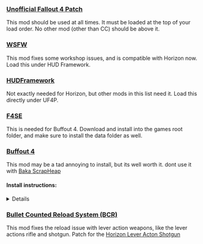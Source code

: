 
### [Unofficial Fallout 4 Patch](https://www.nexusmods.com/fallout4/mods/4598)
This mod should be used at all times. It must be loaded at the top of your load order. No other mod (other than CC) should be above it.
### [WSFW](https://www.nexusmods.com/fallout4/mods/35004)
This mod fixes some workshop issues, and is compatible with Horizon now. Load this under HUD Framework.
### [HUDFramework](https://www.nexusmods.com/fallout4/mods/20309)
Not exactly needed for Horizon, but other mods in this list need it. Load this directly under UF4P.
### [F4SE](https://f4se.silverlock.org)
This is needed for Buffout 4. Download and install into the games root folder, and make sure to install the data folder as well.
### [Buffout 4](https://www.nexusmods.com/fallout4/mods/47359)
This mod may be a tad annoying to install, but its well worth it. dont use it with [Baka ScrapHeap](https://www.nexusmods.com/fallout4/mods/46340)
#### Install instructions:
<details>
    <ol>
        <li>Download Buffout 4</li>
        <li>Install it with Mo2</li>
        <li>Download the TBB Redistributables (second file). Install this into the games root folder</li>
        <li>Download <a href="https://www.nexusmods.com/fallout4/mods/47327">Address Library for F4SE Plugins</a>. Install with Mo2</li>
        <li>Download <a href="https://www.nexusmods.com/fallout4/mods/33946">xSE PluginPreloader F4</a>. Install it to the games root folder.</li>
        <ol>
            <li>Open xSE PluginPreloader.xml with notpad ++ or VS code. Dont use notepad.</li>
            <li>Change <code>LoadMethod Name="OnProcessAttach"</code> to <code>LoadMethod Name="OnThreadAttach"</code></li>
            <li>Save it</li>
            <li>If you need it, download the Microsoft Visual C++ Redistributable for Visual Studio 2019. If you already have it installed, you dont need it again.</li>
        </ol>
    	<li>Thats it.</li>
    </ol>
</details>

### [Bullet Counted Reload System (BCR)](https://www.nexusmods.com/fallout4/mods/41178)
This mod fixes the reload issue with lever action weapons, like the lever actions rifle and shotgun.
Patch for the [Horizon Lever Acton Shotgun](https://www.nexusmods.com/fallout4/mods/45120)
